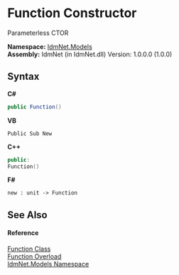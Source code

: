 # Function Constructor 
 

Parameterless CTOR

**Namespace:**&nbsp;<a href="N_IdmNet_Models">IdmNet.Models</a><br />**Assembly:**&nbsp;IdmNet (in IdmNet.dll) Version: 1.0.0.0 (1.0.0)

## Syntax

**C#**<br />
``` C#
public Function()
```

**VB**<br />
``` VB
Public Sub New
```

**C++**<br />
``` C++
public:
Function()
```

**F#**<br />
``` F#
new : unit -> Function
```


## See Also


#### Reference
<a href="T_IdmNet_Models_Function">Function Class</a><br /><a href="Overload_IdmNet_Models_Function__ctor">Function Overload</a><br /><a href="N_IdmNet_Models">IdmNet.Models Namespace</a><br />